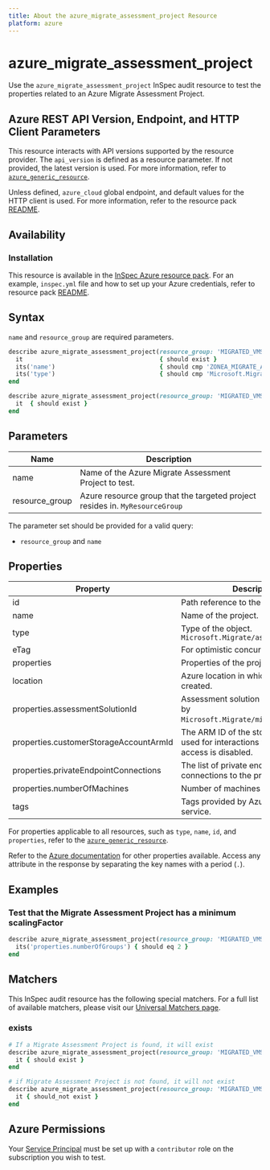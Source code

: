 ```yaml
---
title: About the azure_migrate_assessment_project Resource
platform: azure
---
```


# azure_migrate_assessment_project

Use the `azure_migrate_assessment_project` InSpec audit resource to test the properties related to an Azure Migrate Assessment Project.

## Azure REST API Version, Endpoint, and HTTP Client Parameters

This resource interacts with API versions supported by the resource provider. The `api_version` is defined as a resource parameter.
If not provided, the latest version is used. For more information, refer to [`azure_generic_resource`](azure_generic_resource.md).

Unless defined, `azure_cloud` global endpoint, and default values for the HTTP client is used. For more information, refer to the resource pack [README](../../README.md).

## Availability

### Installation

This resource is available in the [InSpec Azure resource pack](https://github.com/inspec/inspec-azure). For an example, `inspec.yml` file and how to set up your Azure credentials, refer to resource pack [README](../../README.md#Service-Principal).

## Syntax

`name` and `resource_group` are required parameters.

```ruby
describe azure_migrate_assessment_project(resource_group: 'MIGRATED_VMS', name: 'ZONEA_MIGRATE_ASSESSMENT_PROJECT') do
  it                                      { should exist }
  its('name')                             { should cmp 'ZONEA_MIGRATE_ASSESSMENT_PROJECT' }
  its('type')                             { should cmp 'Microsoft.Migrate/assessmentprojects' }
end
```

```ruby
describe azure_migrate_assessment_project(resource_group: 'MIGRATED_VMS', name: 'ZONEA_MIGRATE_ASSESSMENT_PROJECT') do
  it  { should exist }
end
```

## Parameters

| Name           | Description                                                                      |
|----------------|----------------------------------------------------------------------------------|
| name           | Name of the Azure Migrate Assessment Project to test.                                   |
| resource_group | Azure resource group that the targeted project resides in. `MyResourceGroup`    |

The parameter set should be provided for a valid query:

- `resource_group` and `name`

## Properties

| Property                      | Description                                                      |
|-------------------------------|------------------------------------------------------------------|
| id                            | Path reference to the project.                                  |
| name                          | Name of the project.                                             |
| type                          | Type of the object. `Microsoft.Migrate/assessmentProjects`       |
| eTag                          | For optimistic concurrency control.                              |
| properties                    | Properties of the project.                                       |
| location                      | Azure location in which project is created.                      |
| properties.assessmentSolutionId | Assessment solution ARM id tracked by `Microsoft.Migrate/migrateProjects`.|
| properties.customerStorageAccountArmId| The ARM ID of the storage account used for interactions when public access is disabled.|
| properties.privateEndpointConnections | The list of private endpoint connections to the project. |
| properties.numberOfMachines   | Number of machines in the project.                               |
| tags                          | Tags provided by Azure Tagging service.                          |

For properties applicable to all resources, such as `type`, `name`, `id`, and `properties`, refer to the [`azure_generic_resource`](azure_generic_resource.md#properties).

Refer to the [Azure documentation](https://docs.microsoft.com/en-us/rest/api/migrate/assessment/projects/get) for other properties available. Access any attribute in the response by separating the key names with a period (`.`).

## Examples

### Test that the Migrate Assessment Project has a minimum scalingFactor

```ruby
describe azure_migrate_assessment_project(resource_group: 'MIGRATED_VMS', name: 'ZONEA_MIGRATE_ASSESSMENT_PROJECT') do
  its('properties.numberOfGroups') { should eq 2 }
end
```

## Matchers

This InSpec audit resource has the following special matchers. For a full list of available matchers, please visit our [Universal Matchers page](/inspec/matchers/).

### exists

```ruby
# If a Migrate Assessment Project is found, it will exist
describe azure_migrate_assessment_project(resource_group: 'MIGRATED_VMS', name: 'ZONEA_MIGRATE_ASSESSMENT_PROJECT') do
  it { should exist }
end

# if Migrate Assessment Project is not found, it will not exist
describe azure_migrate_assessment_project(resource_group: 'MIGRATED_VMS', name: 'ZONEA_MIGRATE_ASSESSMENT_PROJECT') do
  it { should_not exist }
end
```

## Azure Permissions

Your [Service Principal](https://docs.microsoft.com/en-us/azure/azure-resource-manager/resource-group-create-service-principal-portal) must be set up with a `contributor` role on the subscription you wish to test.
